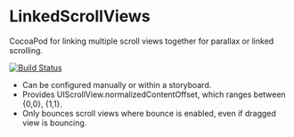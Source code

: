 LinkedScrollViews
=================

CocoaPod for linking multiple scroll views together for parallax or linked scrolling.

[![Build Status](https://travis-ci.org/peterdeweese/ScrollViewLinker?branch=master)](https://travis-ci.org/peterdeweese/ScrollViewLinker)

 * Can be configured manually or within a storyboard.
 * Provides UIScrollView.normalizedContentOffset, which ranges between {0,0}, {1,1}.
 * Only bounces scroll views where bounce is enabled, even if dragged view is bouncing.